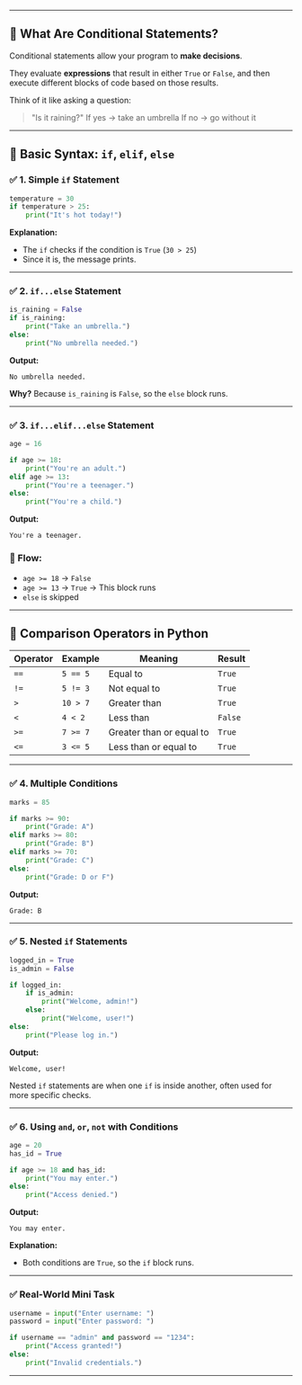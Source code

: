 
---

## 🧠 **What Are Conditional Statements?**

Conditional statements allow your program to **make decisions**.

They evaluate **expressions** that result in either `True` or `False`, and then execute different blocks of code based on those results.

Think of it like asking a question:

> "Is it raining?"
> If yes → take an umbrella
> If no → go without it

---

## 🔹 **Basic Syntax: `if`, `elif`, `else`**

### ✅ **1. Simple `if` Statement**

```python
temperature = 30
if temperature > 25:
    print("It's hot today!")
```

**Explanation:**

* The `if` checks if the condition is `True` (`30 > 25`)
* Since it is, the message prints.

---

### ✅ **2. `if...else` Statement**

```python
is_raining = False
if is_raining:
    print("Take an umbrella.")
else:
    print("No umbrella needed.")
```

**Output:**

```
No umbrella needed.
```

**Why?** Because `is_raining` is `False`, so the `else` block runs.

---

### ✅ **3. `if...elif...else` Statement**

```python
age = 16

if age >= 18:
    print("You're an adult.")
elif age >= 13:
    print("You're a teenager.")
else:
    print("You're a child.")
```

**Output:**

```
You're a teenager.
```

### 🔁 Flow:

* `age >= 18` → `False`
* `age >= 13` → `True` → This block runs
* `else` is skipped

---

## 🔹 **Comparison Operators in Python**

| Operator | Example  | Meaning                  | Result  |
| -------- | -------- | ------------------------ | ------- |
| `==`     | `5 == 5` | Equal to                 | `True`  |
| `!=`     | `5 != 3` | Not equal to             | `True`  |
| `>`      | `10 > 7` | Greater than             | `True`  |
| `<`      | `4 < 2`  | Less than                | `False` |
| `>=`     | `7 >= 7` | Greater than or equal to | `True`  |
| `<=`     | `3 <= 5` | Less than or equal to    | `True`  |

---

### ✅ **4. Multiple Conditions**

```python
marks = 85

if marks >= 90:
    print("Grade: A")
elif marks >= 80:
    print("Grade: B")
elif marks >= 70:
    print("Grade: C")
else:
    print("Grade: D or F")
```

**Output:**

```
Grade: B
```

---

### ✅ **5. Nested `if` Statements**

```python
logged_in = True
is_admin = False

if logged_in:
    if is_admin:
        print("Welcome, admin!")
    else:
        print("Welcome, user!")
else:
    print("Please log in.")
```

**Output:**

```
Welcome, user!
```

Nested `if` statements are when one `if` is inside another, often used for more specific checks.

---

### ✅ **6. Using `and`, `or`, `not` with Conditions**

```python
age = 20
has_id = True

if age >= 18 and has_id:
    print("You may enter.")
else:
    print("Access denied.")
```

**Output:**

```
You may enter.
```

**Explanation:**

* Both conditions are `True`, so the `if` block runs.

---

### ✅ Real-World Mini Task

```python
username = input("Enter username: ")
password = input("Enter password: ")

if username == "admin" and password == "1234":
    print("Access granted!")
else:
    print("Invalid credentials.")
```

---


